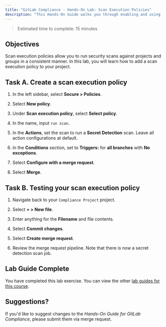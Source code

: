 ```yaml
---
title: "GitLab Compliance - Hands-On Lab: Scan Execution Policies"
description: "This Hands-On Guide walks you through enabling and using Scan Execution Policies in your projects."
---
```


> Estimated time to complete: 15 minutes

## Objectives

Scan execution policies allow you to run security scans against projects and groups in a consistent manner. In this lab, you will learn how to add a scan execution policy to your project.

## Task A. Create a scan execution policy

1. In the left sidebar, select **Secure > Policies**. 

1. Select **New policy**.

1. Under **Scan execution policy**, select **Select policy**.

1. In the name, input `run scan`.

1. In the **Actions**, set the scan to run a **Secret Detection** scan. Leave all action configurations at default.

1. In the **Conditions** section, set to **Triggers:** for **all branches** with **No exceptions**.

1. Select **Configure with a merge request**.

1. Select **Merge**.

## Task B. Testing your scan execution policy

1. Navigate back to your `Compliance Project` project.

1. Select **+ > New file**.

1. Enter anything for the **Filename** and file contents.

1. Select **Commit changes**.

1. Select **Create merge request**.

1. Review the merge request pipeline. Note that there is now a secret detection scan job.

## Lab Guide Complete

You have completed this lab exercise. You can view the other [lab guides for this course](/handbook/customer-success/professional-services-engineering/education-services/ilt-labs/gitlabcompliancehandson).

## Suggestions?

If you'd like to suggest changes to the *Hands-On Guide for GitLab Compliance*, please submit them via merge request.
